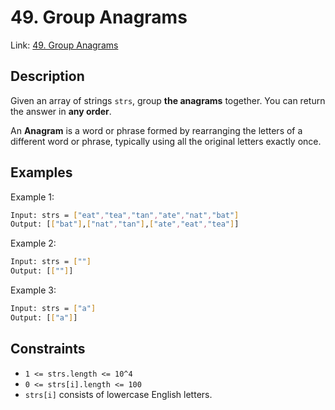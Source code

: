 
# 49. Group Anagrams

Link: [49. Group Anagrams](https://leetcode.com/problems/group-anagrams/)

## Description

Given an array of strings `strs`, group **the anagrams** together. You can return the answer in **any order**.

An **Anagram** is a word or phrase formed by rearranging the letters of a different word or phrase, typically using all the original letters exactly once.

## Examples

Example 1:

```bash
Input: strs = ["eat","tea","tan","ate","nat","bat"]
Output: [["bat"],["nat","tan"],["ate","eat","tea"]]
```

Example 2:

```bash
Input: strs = [""]
Output: [[""]]
```

Example 3:

```bash
Input: strs = ["a"]
Output: [["a"]]
```

## Constraints

- `1 <= strs.length <= 10^4`
- `0 <= strs[i].length <= 100`
- `strs[i]` consists of lowercase English letters.
